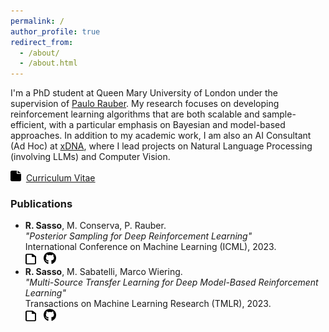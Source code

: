 ```yaml
---
permalink: /
author_profile: true
redirect_from: 
  - /about/
  - /about.html
---
```


I'm a PhD student at Queen Mary University of London under the supervision of [Paulo Rauber](https://www.paulorauber.com/). My research focuses on developing reinforcement learning algorithms that are both scalable and sample-efficient, with a particular emphasis on Bayesian and model-based approaches. In addition to my academic work, I am also an AI Consultant (Ad Hoc) at [xDNA](https://xdna.nl/), where I lead projects on Natural Language Processing (involving LLMs) and Computer Vision. 

[<img src="../images/file-solid.svg" width="17" height="17">](../files/CV.pdf) &nbsp;[Curriculum Vitae](../files/CV.pdf)


### Publications
* **R. Sasso**, M. Conserva, P. Rauber. \
*"Posterior Sampling for Deep Reinforcement Learning"*\
International Conference on Machine Learning (ICML), 2023.\
[<img src="../images/file-regular.svg" width="17" height="17">](https://arxiv.org/pdf/2305.00477.pdf)&nbsp;&nbsp;&nbsp;[<img src="../images/github.svg" width="20" height="20">](https://github.com/remosasso/PSDRL)
* **R. Sasso**, M. Sabatelli, Marco Wiering. \
*"Multi-Source Transfer Learning for Deep Model-Based Reinforcement Learning"*\
Transactions on Machine Learning Research (TMLR), 2023. \
[<img src="../images/file-regular.svg" width="17" height="17">](https://arxiv.org/pdf/2205.14410.pdf)&nbsp;&nbsp;&nbsp;[<img src="../images/github.svg" width="20" height="20">](https://github.com/remosasso/multi-source-TL-for-deep-MBRL)

